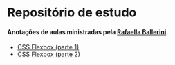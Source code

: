 # Repositório de estudo
#### Anotações de aulas ministradas pela [Rafaella Ballerini](https://github.com/rafaballerini).

- [CSS Flexbox (parte 1)](/css-flexbox-1/)
- [CSS Flexbox (parte 2)](/css-flexbox-2/)